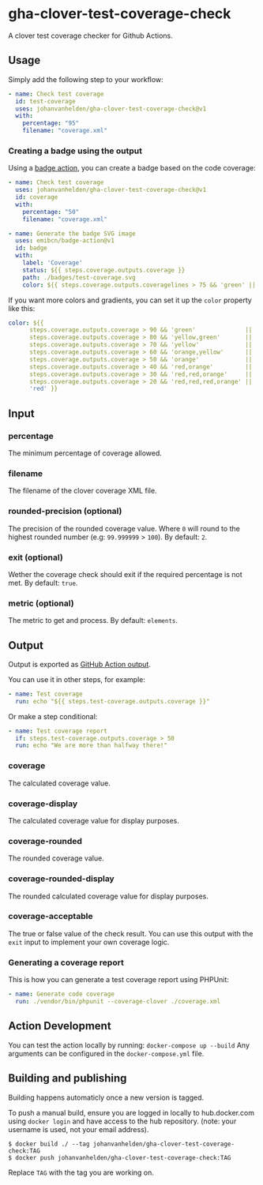 # gha-clover-test-coverage-check

A clover test coverage checker for Github Actions.

## Usage
Simply add the following step to your workflow:

```yml
- name: Check test coverage
  id: test-coverage
  uses: johanvanhelden/gha-clover-test-coverage-check@v1
  with:
    percentage: "95"
    filename: "coverage.xml"
```

### Creating a badge using the output
Using a [badge action](https://github.com/emibcn/badge-action), you can create a badge based on the code coverage:
```yml
- name: Check test coverage
  uses: johanvanhelden/gha-clover-test-coverage-check@v1
  id: coverage
  with:
    percentage: "50"
    filename: "coverage.xml"

- name: Generate the badge SVG image
  uses: emibcn/badge-action@v1
  id: badge
  with:
    label: 'Coverage'
    status: ${{ steps.coverage.outputs.coverage }}
    path: ./badges/test-coverage.svg
    color: ${{ steps.coverage.outputs.coveragelines > 75 && 'green' || 'red' }}
```

If you want more colors and gradients, you can set it up the `color` property like this:

```yml
color: ${{
      steps.coverage.outputs.coverage > 90 && 'green'              ||
      steps.coverage.outputs.coverage > 80 && 'yellow,green'       ||
      steps.coverage.outputs.coverage > 70 && 'yellow'             ||
      steps.coverage.outputs.coverage > 60 && 'orange,yellow'      ||
      steps.coverage.outputs.coverage > 50 && 'orange'             ||
      steps.coverage.outputs.coverage > 40 && 'red,orange'         ||
      steps.coverage.outputs.coverage > 30 && 'red,red,orange'     ||
      steps.coverage.outputs.coverage > 20 && 'red,red,red,orange' ||
      'red' }}
```

## Input

### percentage
The minimum percentage of coverage allowed.

### filename 
The filename of the clover coverage XML file.

### rounded-precision (optional)
The precision of the rounded coverage value. Where `0` will round to the highest rounded number (e.g: `99.999999` > `100`).  By default: `2`.

### exit (optional)
Wether the coverage check should exit if the required percentage is not met.  By default: `true`.

### metric (optional)
The metric to get and process. By default: `elements`.

## Output
Output is exported as [GitHub Action output](https://docs.github.com/en/actions/reference/context-and-expression-syntax-for-github-actions#steps-context).

You can use it in other steps, for example:
```yml
- name: Test coverage
  run: echo "${{ steps.test-coverage.outputs.coverage }}"
```

Or make a step conditional:
```yml
- name: Test coverage report
  if: steps.test-coverage.outputs.coverage > 50
  run: echo "We are more than halfway there!"
```

### coverage
The calculated coverage value.

### coverage-display
The calculated coverage value for display purposes.

### coverage-rounded
The rounded coverage value.

### coverage-rounded-display
The rounded calculated coverage value for display purposes.

### coverage-acceptable
The true or false value of the check result.
You can use this output with the `exit` input to implement your own coverage logic.

### Generating a coverage report
This is how you can generate a test coverage report using PHPUnit:

```yml
- name: Generate code coverage
  run: ./vendor/bin/phpunit --coverage-clover ./coverage.xml
```

## Action Development
You can test the action locally by running: `docker-compose up --build`
Any arguments can be configured in the `docker-compose.yml` file.

## Building and publishing

Building happens automaticly once a new version is tagged.

To push a manual build, ensure you are logged in locally to hub.docker.com using `docker login` and have access to the hub repository.
(note: your username is used, not your email address).

```
$ docker build ./ --tag johanvanhelden/gha-clover-test-coverage-check:TAG
$ docker push johanvanhelden/gha-clover-test-coverage-check:TAG
```

Replace `TAG` with the tag you are working on.
